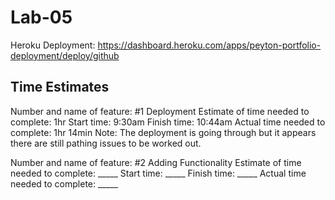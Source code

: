 # Lab-05

Heroku Deployment: https://dashboard.heroku.com/apps/peyton-portfolio-deployment/deploy/github

## Time Estimates

Number and name of feature: #1 Deployment
Estimate of time needed to complete: 1hr
Start time: 9:30am
Finish time: 10:44am
Actual time needed to complete: 1hr 14min
Note: The deployment is going through but it appears there are still pathing issues to be worked out.

Number and name of feature: #2 Adding Functionality
Estimate of time needed to complete: _____
Start time: _____
Finish time: _____
Actual time needed to complete: _____